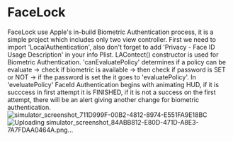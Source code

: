 # FaceLock

FaceLock use Apple's in-build Biometric Authentication process, it is a simple project which includes only two view controller. 
First we need to import 'LocalAuthentication', also don't forget to add 'Privacy - Face ID Usage Description' in your info Plist.
LAContect() constructor is used for Biometric Authentication.
'canEvaluatePolicy' determines if a policy can be evaluate -> check if biometric is available -> then check if password is SET or NOT -> if the password is set the it goes to 'evaluatePolicy'.
In 'eveluatePolicy' FaceId Authentication begins with animating HUD, if it is succcess in first attempt it is FINISHED,
if it is not a success on the first attempt, there will be an alert giving another change for biometric authentication.  
 ![simulator_screenshot_711D999F-00B2-4812-8974-E551FA9E18BC](https://user-images.githubusercontent.com/99708042/197956684-3b297fc4-cc0c-4ea5-88ad-4db1c124d1aa.png)
![Uploading simulator_screenshot_84ABB812-E80D-471D-A8E3-7A7FDAA0464A.png…]()
